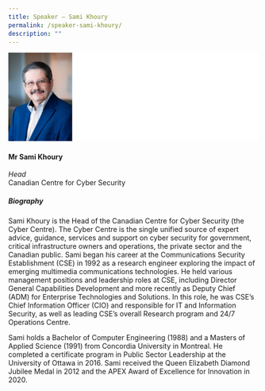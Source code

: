 ```yaml
---
title: Speaker – Sami Khoury
permalink: /speaker-sami-khoury/
description: ""
---
```

![](/images/Speakers/Sami%20Khoury.jpg)

#### **Mr Sami Khoury**

*Head*  
Canadian Centre for Cyber Security

##### **Biography**
Sami Khoury is the Head of the Canadian Centre for Cyber Security (the Cyber Centre). The Cyber Centre is the single unified source of expert advice, guidance, services and support on cyber security for government, critical infrastructure owners and operations, the private sector and the Canadian public. Sami began his career at the Communications Security Establishment (CSE) in 1992 as a research engineer exploring the impact of emerging multimedia communications technologies. He held various management positions and leadership roles at CSE, including Director General Capabilities Development and more recently as Deputy Chief (ADM) for Enterprise Technologies and Solutions. In this role, he was CSE’s Chief Information Officer (CIO) and responsible for IT and Information Security, as well as leading CSE’s overall Research program and 24/7 Operations Centre.

Sami holds a Bachelor of Computer Engineering (1988) and a Masters of Applied Science (1991) from Concordia University in Montreal. He completed a certificate program in Public Sector Leadership at the University of Ottawa in 2016. Sami received the Queen Elizabeth Diamond Jubilee Medal in 2012 and the APEX Award of Excellence for Innovation in 2020.
